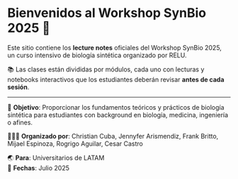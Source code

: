 # Bienvenidos al Workshop SynBio 2025 🧬

Este sitio contiene los **lecture notes** oficiales del Workshop SynBio 2025, un curso intensivo de biología sintética organizado por RELU.

📚 Las clases están divididas por módulos, cada uno con lecturas y notebooks interactivos que los estudiantes deberán revisar **antes de cada sesión**.

---

🧠 **Objetivo**: Proporcionar los fundamentos teóricos y prácticos de biología sintética para estudiantes con background en biología, medicina, ingeniería o afines.

👩🏽‍🔬 **Organizado por**: Christian Cuba, Jennyfer Arismendiz, Frank Britto, Mijael Espinoza, Rogrigo Aguilar, Cesar Castro

🌏 **Para**: Universitarios de LATAM  
📆 **Fechas**: Julio 2025